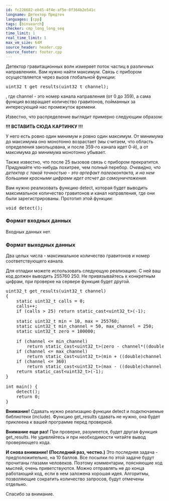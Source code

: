 ```yaml
---
id: fc226682-eb45-4f4e-af5e-0f364b2e541c
longname: Детектор Предтеч
languages: [cpp]
tags: [binsearch]
checker: cmp_long_long_seq
time_limit: 1
real_time_limit: 1
max_vm_size: 64M
source_header: header.cpp
source_footer: footer.cpp
---
```

Детектор гравитационных волн измеряет поток частиц в различных направлениях. Вам нужно найти максимум. Связь с прибором осуществляется через вызов глобальной функции:
<pre>
uint32_t get_results(uint32_t channel);
</pre>
, где channel - это номер канала направления (от 0 до 359), а сама функция возвращает количество гравитонов, пойманных за интересующий нас промежуток времени.

Известно, что распределение выглядит примерно следующим образом:

**!!! ВСТАВИТЬ СЮДА КАРТИНКУ !!!**

У него есть ровно один минимум и ровно один максимум. От минимума до максимума оно монотонно возрастает (мы считаем, что область определения закольцована, и после 359-го канала идет 0-й), а от максимума до минимума монотонно убывает. 

Также известно, что после 25 вызовов связь с прибором прекратится. Придумайте что-нибудь похитрее, чем полный перебор. *Очевидно, что детектор с такой точностью - это артефакт палеоконтакта, и на нем большими красными цифрами идет отсчет до самоуничтожения.*

Вам нужно реализовать функцию detect, которая будет выводить максимальное количество гравитонов и канал направления, где они были зарегистрированы. Прототип этой функции:
<pre>
void detect();
</pre>

### Формат входных данных

Входных данных нет.

### Формат выходных данных

Два целых числа - максимальное количество гравитонов и номер соответствующего канала.

Для отладки можете использовать следующую реализацию. С ней ваш код должен выводить 255760 250. Не привязывайтесь к конкретным цифрам, при проверке на сервере функция будет другой. 

<pre>
uint32_t get_results(uint32_t channel)
{
    static uint32_t calls = 0;
    calls++;
    if (calls &gt; 25) return static_cast&lt;uint32_t&gt;(-1);

    static uint32_t min = 10, max = 255760;
    static uint32_t min_channel = 50, max_channel = 250;
    static uint32_t zero = 100000;

    if (channel &lt;= min_channel)
        return static_cast&lt;uint32_t&gt;(zero - channel*((double)zero - min)/min_channel);
    if (channel &lt;= max_channel)
        return static_cast&lt;uint32_t&gt;(min + ((double)channel - min_channel)*((double)max - min)/((double)max_channel - min_channel));
    if (channel &lt;= 360)
        return static_cast&lt;uint32_t&gt;(max - ((double)channel - max_channel)*((double)max - zero)/((double)360 - max_channel));
    return static_cast&lt;uint32_t&gt;(-1);
}

int main() {
    detect();
    return 0;
}
</pre>

**Внимание!** Сдавать нужно реализацию функции detect и подключаемые библиотеки (include). Функцию get_results сдавать не нужно, она будет приклеена к вашей программе перед проверкой.

**Внимание еще раз!** При проверке, разумеется, будет другая функция get_results. Не удивляйтесь и при необходимости читайте вывод проверяющего кода.

**И снова внимание! (Последний раз, честно.)** Это последняя задача - предположительно, на 10 баллов. Все посылки по этой задаче будут прочитаны глазами человеков. Поэтому комментарии, поясняющие ход мыслей, очень приветствуются. Можно отправлять не до конца работающий код, если в нем заложена хорошая идея. Алгоритмы, позволяющие сократить количество запросов, будут отмечены отдельно.

Спасибо за внимание.
